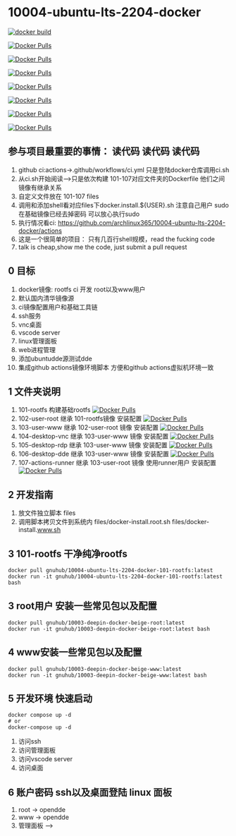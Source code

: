 # 10004-ubuntu-lts-2204-docker

[![docker build](https://github.com/archlinux365/10004-ubuntu-lts-2204-docker/actions/workflows/ci.yml/badge.svg)](https://github.com/archlinux365/10004-ubuntu-lts-2204-docker/actions/workflows/ci.yml)


[![Docker Pulls](https://img.shields.io/docker/pulls/gnuhub/10004-ubuntu-lts-2204-docker-101-rootfs.svg)](https://hub.docker.com/r/gnuhub/10004-ubuntu-lts-2204-docker-101-rootfs/)


[![Docker Pulls](https://img.shields.io/docker/pulls/gnuhub/10004-ubuntu-lts-2204-docker-102-user-root.svg)](https://hub.docker.com/r/gnuhub/10004-ubuntu-lts-2204-docker-102-user-root/)


[![Docker Pulls](https://img.shields.io/docker/pulls/gnuhub/10004-ubuntu-lts-2204-docker-103-user-www.svg)](https://hub.docker.com/r/gnuhub/10004-ubuntu-lts-2204-docker-103-user-www/)

[![Docker Pulls](https://img.shields.io/docker/pulls/gnuhub/10004-ubuntu-lts-2204-docker-104-desktop-vnc.svg)](https://hub.docker.com/r/gnuhub/10004-ubuntu-lts-2204-docker-104-desktop-vnc/)

[![Docker Pulls](https://img.shields.io/docker/pulls/gnuhub/10004-ubuntu-lts-2204-docker-105-desktop-rdp.svg)](https://hub.docker.com/r/gnuhub/10004-ubuntu-lts-2204-docker-105-desktop-rdp/)

[![Docker Pulls](https://img.shields.io/docker/pulls/gnuhub/10004-ubuntu-lts-2204-docker-106-desktop-dde.svg)](https://hub.docker.com/r/gnuhub/10004-ubuntu-lts-2204-docker-106-desktop-dde/)

[![Docker Pulls](https://img.shields.io/docker/pulls/gnuhub/10004-ubuntu-lts-2204-docker-107-actions-runner.svg)](https://hub.docker.com/r/gnuhub/10004-ubuntu-lts-2204-docker-107-actions-runner/)

## 参与项目最重要的事情： 读代码 读代码 读代码

1. github ci:actions->.github/workflows/ci.yml 只是登陆docker仓库调用ci.sh
1. 从ci.sh开始阅读-->只是依次构建 101-107对应文件夹的Dockerfile 他们之间镜像有继承关系
1. 自定义文件放在 101-107 files
1. 调用和添加shell看对应files下docker.install.${USER}.sh 注意自己用户 sudo在基础镜像已经去掉密码 可以放心执行sudo
1. 执行情况看ci: https://github.com/archlinux365/10004-ubuntu-lts-2204-docker/actions
1. 这是一个很简单的项目： 只有几百行shell规模，read the fucking code 
1. talk is cheap,show me the code, just submit a pull request

## 0 目标

1. docker镜像: rootfs ci 开发 root以及www用户
1. 默认国内清华镜像源
1. ci镜像配置用户和基础工具链
1. ssh服务
1. vnc桌面
1. vscode server
1. linux管理面板
1. web进程管理
1. 添加ubuntudde源测试dde
1. 集成github actions镜像环境脚本 方便和github actions虚拟机环境一致


## 1 文件夹说明

1. 101-rootfs 构建基础rootfs [![Docker Pulls](https://img.shields.io/docker/pulls/gnuhub/10004-ubuntu-lts-2204-docker-101-rootfs.svg)](https://hub.docker.com/r/gnuhub/10004-ubuntu-lts-2204-docker-101-rootfs/)
1. 102-user-root 继承 101-rootfs镜像 安装配置 [![Docker Pulls](https://img.shields.io/docker/pulls/gnuhub/10004-ubuntu-lts-2204-docker-102-user-root.svg)](https://hub.docker.com/r/gnuhub/10004-ubuntu-lts-2204-docker-102-user-root/)
1. 103-user-www 继承 102-user-root 镜像 安装配置 [![Docker Pulls](https://img.shields.io/docker/pulls/gnuhub/10004-ubuntu-lts-2204-docker-103-user-www.svg)](https://hub.docker.com/r/gnuhub/10004-ubuntu-lts-2204-docker-103-user-www/)
1. 104-desktop-vnc 继承 103-user-www 镜像 安装配置 [![Docker Pulls](https://img.shields.io/docker/pulls/gnuhub/10004-ubuntu-lts-2204-docker-104-desktop-vnc.svg)](https://hub.docker.com/r/gnuhub/10004-ubuntu-lts-2204-docker-104-desktop-vnc/)
1. 105-desktop-rdp 继承 103-user-www 镜像 安装配置 [![Docker Pulls](https://img.shields.io/docker/pulls/gnuhub/10004-ubuntu-lts-2204-docker-105-desktop-rdp.svg)](https://hub.docker.com/r/gnuhub/10004-ubuntu-lts-2204-docker-105-desktop-rdp/)
1. 106-desktop-dde 继承 103-user-www 镜像 安装配置 [![Docker Pulls](https://img.shields.io/docker/pulls/gnuhub/10004-ubuntu-lts-2204-docker-106-desktop-dde.svg)](https://hub.docker.com/r/gnuhub/10004-ubuntu-lts-2204-docker-106-desktop-dde/)
1. 107-actions-runner 继承 103-user-root 镜像 使用runner用户 安装配置 [![Docker Pulls](https://img.shields.io/docker/pulls/gnuhub/10004-ubuntu-lts-2204-docker-107-actions-runner.svg)](https://hub.docker.com/r/gnuhub/10004-ubuntu-lts-2204-docker-107-actions-runner/)


## 2 开发指南

1. 放文件独立脚本 files
1. 调用脚本拷贝文件到系统内 files/docker-install.root.sh files/docker-install.www.sh


## 3 101-rootfs 干净纯净rootfs

```
docker pull gnuhub/10004-ubuntu-lts-2204-docker-101-rootfs:latest
docker run -it gnuhub/10004-ubuntu-lts-2204-docker-101-rootfs:latest bash
```

## 3 root用户 安装一些常见包以及配置

```
docker pull gnuhub/10003-deepin-docker-beige-root:latest
docker run -it gnuhub/10003-deepin-docker-beige-root:latest bash
```

## 4 www安装一些常见包以及配置

```
docker pull gnuhub/10003-deepin-docker-beige-www:latest
docker run -it gnuhub/10003-deepin-docker-beige-www:latest bash
```

## 5 开发环境 快速启动

```
docker compose up -d 
# or
docker-compose up -d
```

1. 访问ssh
1. 访问管理面板
1. 访问vscode server
1. 访问桌面

## 6 账户密码 ssh以及桌面登陆 linux 面板

1. root -> opendde
1. www -> opendde
1. 管理面板 -->
   
